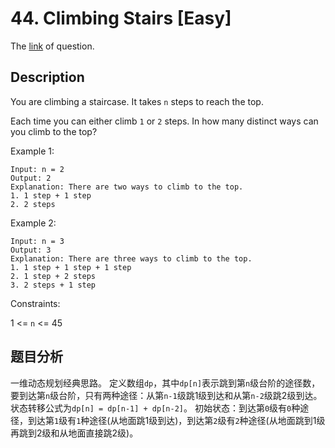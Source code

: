 # 44. Climbing Stairs [Easy]

The [link](https://leetcode.com/problems/climbing-stairs) of question.

## Description

You are climbing a staircase. It takes `n` steps to reach the top.

Each time you can either climb `1` or `2` steps. In how many distinct ways can you climb to the top?

Example 1:
```
Input: n = 2
Output: 2
Explanation: There are two ways to climb to the top.
1. 1 step + 1 step
2. 2 steps
```

Example 2:
```
Input: n = 3
Output: 3
Explanation: There are three ways to climb to the top.
1. 1 step + 1 step + 1 step
2. 1 step + 2 steps
3. 2 steps + 1 step
``` 

Constraints:

1 <= `n` <= 45

## 题目分析

一维动态规划经典思路。
定义数组`dp`，其中`dp[n]`表示跳到第`n`级台阶的途径数，要到达第`n`级台阶，只有两种途径：从第`n-1`级跳1级到达和从第`n-2`级跳2级到达。状态转移公式为`dp[n] = dp[n-1] + dp[n-2]`。
初始状态：到达第`0`级有`0`种途径，到达第`1`级有`1`种途径(从地面跳1级到达)，到达第`2`级有`2`种途径(从地面跳到1级再跳到2级和从地面直接跳2级)。
